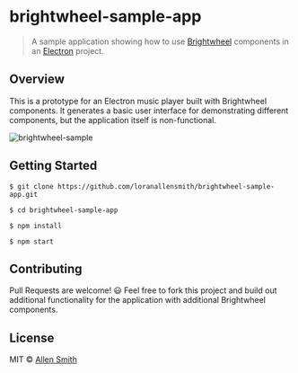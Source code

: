 # brightwheel-sample-app

> A sample application showing how to use [Brightwheel](https://github.com/loranallensmith/brightwheel) components in an [Electron](https://electron.atom.io) project.

## Overview

This is a prototype for an Electron music player built with Brightwheel components.  It generates a basic user interface for demonstrating different components, but the application itself is non-functional.

![brightwheel-sample](https://user-images.githubusercontent.com/3477155/28902584-e5bb99f0-77cd-11e7-91c4-c6523eacd37f.png)

## Getting Started

```
$ git clone https://github.com/loranallensmith/brightwheel-sample-app.git

$ cd brightwheel-sample-app

$ npm install

$ npm start
```

## Contributing

Pull Requests are welcome!  :smiley:  Feel free to fork this project and build out additional functionality for the application with additional Brightwheel components.

## License

MIT © [Allen Smith](https://github.com/loranallensmith)

